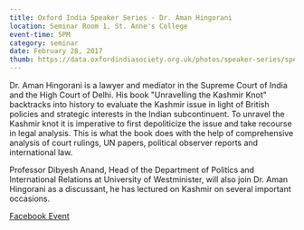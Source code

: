 ```yaml
---
title: Oxford India Speaker Series - Dr. Aman Hingorani
location: Seminar Room 1, St. Anne's College
event-time: 5PM
category: seminar
date: February 28, 2017
thumb: https://data.oxfordindiasociety.org.uk/photos/speaker-series/speaker-series-aman-hingorani.jpg
---
```


Dr. Aman Hingorani is a lawyer and mediator in the Supreme Court of India and the High Court of Delhi. His book "Unravelling the Kashmir Knot" backtracks into history to evaluate the Kashmir issue in light of British policies and strategic interests in the Indian subcontinuent. To unravel the Kashmir knot it is imperative to first depoliticize the issue and take recourse in legal analysis. This is what the book does with the help of comprehensive analysis of court rulings, UN papers, political observer reports and international law.

Professor Dibyesh Anand, Head of the Department of Politics and International Relations at University of Westminister, will also join Dr. Aman Hingorani as a discussant, he has lectured on Kashmir on several important occasions.

[Facebook Event](https://www.facebook.com/events/748318221988496/)